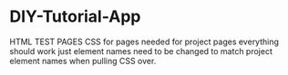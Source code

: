 # DIY-Tutorial-App
HTML TEST PAGES
CSS for pages needed for project pages
everything should work just element names need to be changed to match project element names when pulling CSS over.